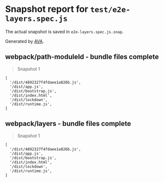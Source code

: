# Snapshot report for `test/e2e-layers.spec.js`

The actual snapshot is saved in `e2e-layers.spec.js.snap`.

Generated by [AVA](https://avajs.dev).

## webpack/path-moduleId - bundle files complete

> Snapshot 1

    [
      '/dist/4892327f4fdaee1a826b.js',
      '/dist/app.js',
      '/dist/bootstrap.js',
      '/dist/index.html',
      '/dist/lockdown',
      '/dist/runtime.js',
    ]

## webpack/layers - bundle files complete

> Snapshot 1

    [
      '/dist/4892327f4fdaee1a826b.js',
      '/dist/app.js',
      '/dist/bootstrap.js',
      '/dist/index.html',
      '/dist/lockdown',
      '/dist/runtime.js',
    ]
